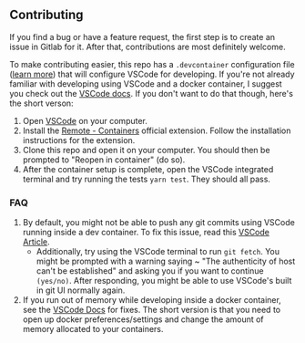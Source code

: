 ## Contributing

If you find a bug or have a feature request, the first step is to create an issue in Gitlab for it. After that, contributions are most definitely welcome.

To make contributing easier, this repo has a `.devcontainer` configuration file ([learn more](https://code.visualstudio.com/docs/remote/containers#_creating-a-devcontainerjson-file)) that will configure VSCode for developing. If you're not already familiar with developing using VSCode and a docker container, I suggest you check out the [VSCode docs](https://code.visualstudio.com/docs/remote/containers#_creating-a-devcontainerjson-file). If you don't want to do that though, here's the short verson:

1. Open [VSCode](https://code.visualstudio.com/) on your computer.
2. Install the [Remote - Containers](https://marketplace.visualstudio.com/items?itemName=ms-vscode-remote.remote-containers) official extension. Follow the installation instructions for the extension.
3. Clone this repo and open it on your computer. You should then be prompted to "Reopen in container" (do so).
4. After the container setup is complete, open the VSCode integrated terminal and try running the tests `yarn test`. They should all pass.

### FAQ

1. By default, you might not be able to push any git commits using VSCode running inside a dev container. To fix this issue, read this [VSCode Article](https://code.visualstudio.com/docs/remote/containers#_sharing-git-credentials-with-your-container).
   - Additionally, try using the VSCode terminal to run `git fetch`. You might be prompted with a warning saying ~ "The authenticity of host can't be established" and asking you if you want to continue `(yes/no)`. After responding, you might be able to use VSCode's built in git UI normally again.
2. If you run out of memory while developing inside a docker container, see the [VSCode Docs](https://vscode.trafficmanager.net/docs/remote/troubleshooting#_speeding-up-containers-in-docker-desktop) for fixes. The short version is that you need to open up docker preferences/settings and change the amount of memory allocated to your containers.
